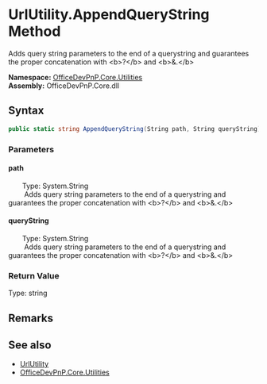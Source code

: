 # UrlUtility.AppendQueryString Method  
 Adds query string parameters to the end of a querystring and guarantees the proper concatenation with &lt;b&gt;?&lt;/b&gt; and &lt;b&gt;&amp;.&lt;/b&gt;  

**Namespace:** [OfficeDevPnP.Core.Utilities](OfficeDevPnP.Core.Utilities.md)  
**Assembly:** OfficeDevPnP.Core.dll  
## Syntax
```C#
public static string AppendQueryString(String path, String queryString)
```
### Parameters
#### path  
&emsp;&emsp;Type: System.String  
&emsp;&emsp; Adds query string parameters to the end of a querystring and guarantees the proper concatenation with &lt;b&gt;?&lt;/b&gt; and &lt;b&gt;&amp;.&lt;/b&gt;  

  

#### queryString  
&emsp;&emsp;Type: System.String  
&emsp;&emsp; Adds query string parameters to the end of a querystring and guarantees the proper concatenation with &lt;b&gt;?&lt;/b&gt; and &lt;b&gt;&amp;.&lt;/b&gt;  

  

### Return Value
Type: string  
  


## Remarks
  
## See also
- [UrlUtility](OfficeDevPnP.Core.Utilities.UrlUtility.md) 
- [OfficeDevPnP.Core.Utilities](OfficeDevPnP.Core.Utilities.md) 
